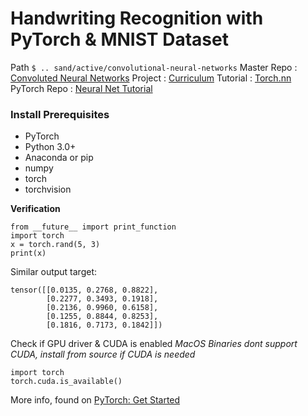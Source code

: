 # Handwriting Recognition with PyTorch & MNIST Dataset

Path  ``` $ .. sand/active/convolutional-neural-networks ```
Master Repo : [Convoluted Neural Networks](https://github.com/mori-c/convolutional-neural-networks)
Project : [Curriculum](https://github.com/mori-c/convolutional-neural-networks/projects/1)
Tutorial : [Torch.nn](https://pytorch.org/tutorials/beginner/nn_tutorial.html)
PyTorch Repo  :  [Neural Net Tutorial](https://is.gd/KXdGOU)

### Install Prerequisites

* PyTorch
* Python 3.0+
* Anaconda or pip
* numpy
* torch
* torchvision

**Verification**

```
from __future__ import print_function
import torch
x = torch.rand(5, 3)
print(x)
```

Similar output target:
```
tensor([[0.0135, 0.2768, 0.8822],
        [0.2277, 0.3493, 0.1918],
        [0.2136, 0.9960, 0.6158],
        [0.1255, 0.8844, 0.8253],
        [0.1816, 0.7173, 0.1842]])
```

Check if GPU driver & CUDA is enabled
*MacOS Binaries dont support CUDA, install from source if CUDA is needed*

```
import torch
torch.cuda.is_available()
```

More info, found on [PyTorch: Get Started](https://pytorch.org/get-started/locally/)

